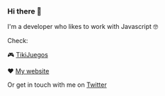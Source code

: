 ### Hi there 👋

I'm a developer who likes to work with Javascript 🤓

Check:

🎮 [TikiJuegos](https://tikijuegos.netlify.app/)

❤️ [My website](http://alejandrosobko.com/)

Or get in touch with me on [Twitter](https://twitter.com/AlejandroSobko)

